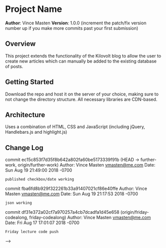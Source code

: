 # Project Name

**Author**: Vince Masten
**Version**: 1.0.0 (increment the patch/fix version number up if you make more commits past your first submission)

## Overview
This project extends the functionality of the Kilovolt blog to allow the user to create new articles which can manually be added to the existing database of posts.

## Getting Started
Download the repo and host it on the server of your choice, making sure to not change the directory structure. All necessary libraries are CDN-based.

## Architecture
Uses a combination of HTML, CSS and JavaScript (including jQuery, Handlebars.js and highlight.js)

## Change Log
commit ec15c853f7d35f8b642a802fa60be5173339f91b (HEAD -> further-work, origin/further-work)
Author: Vince Masten <vmasten@me.com>
Date:   Sun Aug 19 21:49:00 2018 -0700

    published checkbox/date working

commit fba6fd8b929f322261b33a91407021cf86e40ffe
Author: Vince Masten <vmasten@me.com>
Date:   Sun Aug 19 21:17:53 2018 -0700

    json working

commit df31e372a02cf7a970257a4cb7dcadfa1d45e658 (origin/friday-codealong, friday-codealong)
Author: Vince Masten <vmasten@me.com>
Date:   Fri Aug 17 17:01:07 2018 -0700

    Friday lecture code push
-->